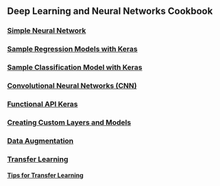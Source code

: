 ## Deep Learning and Neural Networks Cookbook

### [Simple Neural Network](neural_network.ipynb)

### [Sample Regression Models with Keras](keras_regression_nn_template.ipynb)

### [Sample Classification Model with Keras](keras_classification_nn_template.ipynb)

### [Convolutional Neural Networks (CNN)](cnn.ipynb)

### [Functional API Keras](functional_api_keras.ipynb)

### [Creating Custom Layers and Models](custom_layers_and_models.ipynb)

### [Data Augmentation](data_augmentation.ipynb)

### [Transfer Learning](transfer_learning.ipynb)

#### [Tips for Transfer Learning](tips_for_transfer_learning.png)
